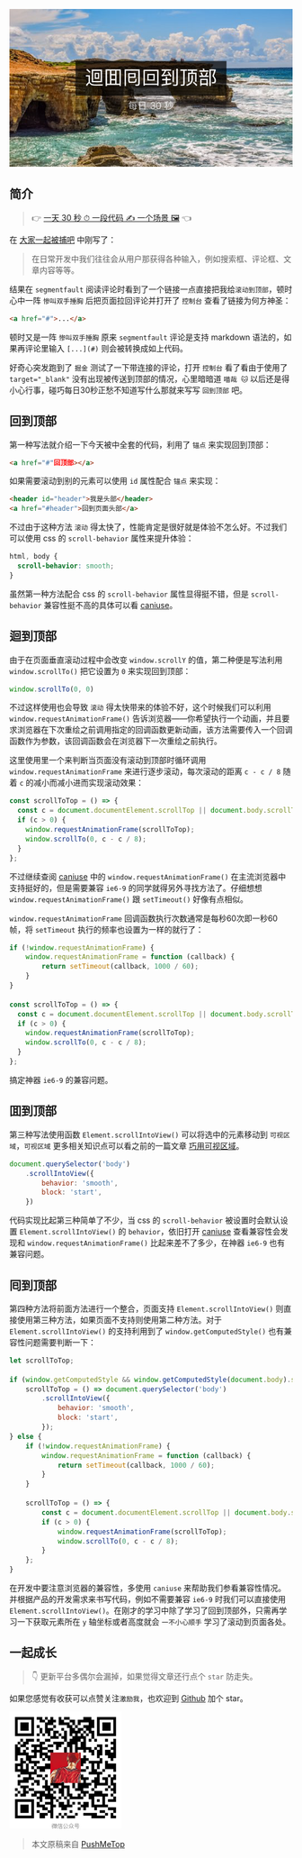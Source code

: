<!-- # 迴囬囘回到顶部 -->

![封面](https://raw.githubusercontent.com/pushmetop/resource/master/30-seconds-for-everyday/scroll/poster.png)

## 简介



> 👉 [一天 30 秒 ⏱ 一段代码 ✍️ 一个场景 🖼](https://github.com/pushmetop/30-seconds-for-everyday) 👈

在 [大家一起被捕吧](https://github.com/pushmetop/30-seconds-for-everyday/blob/master/posts/lets-get-arrested.md) 中刚写了：

> 在日常开发中我们往往会从用户那获得各种输入，例如搜索框、评论框、文章内容等等。

结果在 `segmentfault` 阅读评论时看到了一个链接一点直接把我给`滚动到顶部`，顿时心中一阵 `惨叫双手捶胸` 后把页面拉回评论并打开了 `控制台` 查看了链接为何方神圣：

```html
<a href="#">...</a>
```

顿时又是一阵 `惨叫双手捶胸` 原来 `segmentfault` 评论是支持 markdown 语法的，如果再评论里输入 `[...](#)` 则会被转换成如上代码。

好奇心突发跑到了 `掘金` 测试了一下带连接的评论，打开 `控制台` 看了看由于使用了 `target="_blank"` 没有出现被传送到顶部的情况，心里暗暗道 `喵哉 🐱` 以后还是得小心行事，碰巧每日30秒正愁不知道写什么那就来写写 `回到顶部` 吧。

## 回到顶部

第一种写法就介绍一下今天被中全套的代码，利用了 `锚点` 来实现回到顶部：

```html
<a href="#"回顶部></a>
```

如果需要滚动到别的元素可以使用 `id` 属性配合 `锚点` 来实现：

```html
<header id="header">我是头部</header>
<a href="#header">回到页面头部</a>
```

不过由于这种方法 `滚动` 得太快了，性能肯定是很好就是体验不怎么好。不过我们可以使用 css 的 `scroll-behavior` 属性来提升体验：

```css
html, body {
  scroll-behavior: smooth;
}
```

虽然第一种方法配合 css 的 `scroll-behavior` 属性显得挺不错，但是 `scroll-behavior` 兼容性挺不高的具体可以看 [caniuse](https://caniuse.com/#search=scroll-behavior)。

## 迴到顶部

由于在页面垂直滚动过程中会改变 `window.scrollY` 的值，第二种便是写法利用 `window.scrollTo()` 把它设置为 `0` 来实现回到顶部：

```javascript
window.scrollTo(0, 0)
```

不过这样使用也会导致 `滚动` 得太快带来的体验不好，这个时候我们可以利用 `window.requestAnimationFrame()` 告诉浏览器——你希望执行一个动画，并且要求浏览器在下次重绘之前调用指定的回调函数更新动画，该方法需要传入一个回调函数作为参数，该回调函数会在浏览器下一次重绘之前执行。

这里使用里一个来判断当页面没有滚动到顶部时循环调用 `window.requestAnimationFrame` 来进行逐步滚动，每次滚动的距离 `c - c / 8` 随着 `c` 的减小而减小进而实现滚动效果：

```javascript
const scrollToTop = () => {
  const c = document.documentElement.scrollTop || document.body.scrollTop;
  if (c > 0) {
    window.requestAnimationFrame(scrollToTop);
    window.scrollTo(0, c - c / 8);
  }
};
```
不过继续查阅 [caniuse](https://caniuse.com/#search=requestAnimationFrame) 中的 `window.requestAnimationFrame()` 在主流浏览器中支持挺好的，但是需要兼容 `ie6-9` 的同学就得另外寻找方法了。仔细想想 `window.requestAnimationFrame()` 跟 `setTimeout()` 好像有点相似。

`window.requestAnimationFrame` 回调函数执行次数通常是每秒60次即一秒60帧，将 `setTimeout` 执行的频率也设置为一样的就行了：

```javascript
if (!window.requestAnimationFrame) {
    window.requestAnimationFrame = function (callback) {
        return setTimeout(callback, 1000 / 60);
    }
}

const scrollToTop = () => {
  const c = document.documentElement.scrollTop || document.body.scrollTop;
  if (c > 0) {
    window.requestAnimationFrame(scrollToTop);
    window.scrollTo(0, c - c / 8);
  }
};
```

搞定神器 `ie6-9` 的兼容问题。

## 囬到顶部

第三种写法使用函数 `Element.scrollIntoView()` 可以将选中的元素移动到 `可视区域`，`可视区域` 更多相关知识点可以看之前的一篇文章 [巧用可视区域](https://github.com/pushmetop/30-seconds-for-everyday/blob/master/posts/in-viewport.md)。

```javascript
document.querySelector('body')
    .scrollIntoView({
        behavior: 'smooth',
        block: 'start',
    })
```

代码实现比起第三种简单了不少，当 css 的 `scroll-behavior` 被设置时会默认设置 `Element.scrollIntoView()` 的 `behavior`，依旧打开 [caniuse](https://caniuse.com/#search=scrollIntoView) 查看兼容性会发现和 `window.requestAnimationFrame()` 比起来差不了多少，在神器 `ie6-9` 也有兼容问题。

## 囘到顶部

第四种方法将前面方法进行一个整合，页面支持 `Element.scrollIntoView()` 则直接使用第三种方法，如果页面不支持则使用第二种方法。对于 `Element.scrollIntoView()` 的支持利用到了 `window.getComputedStyle()` 也有兼容性问题需要判断一下：

```javascript
let scrollToTop;

if (window.getComputedStyle && window.getComputedStyle(document.body).scrollBehavior) {
    scrollToTop = () => document.querySelector('body')
        .scrollIntoView({
            behavior: 'smooth',
            block: 'start',
        });
} else {
    if (!window.requestAnimationFrame) {
        window.requestAnimationFrame = function (callback) {
            return setTimeout(callback, 1000 / 60);
        }
    }

    scrollToTop = () => {
        const c = document.documentElement.scrollTop || document.body.scrollTop;
        if (c > 0) {
            window.requestAnimationFrame(scrollToTop);
            window.scrollTo(0, c - c / 8);
        }
    };
}
```

在开发中要注意浏览器的兼容性，多使用 `caniuse` 来帮助我们参看兼容性情况。并根据产品的开发需求来书写代码，例如不需要兼容 `ie6-9` 时我们可以直接使用 `Element.scrollIntoView()`。在刚才的学习中除了学习了回到顶部外，只需再学习一下获取元素所在 `y` 轴坐标或者高度就会 `一不小心顺手` 学习了滚动到页面各处。

## 一起成长

> 👇 更新平台多偶尔会漏掉，如果觉得文章还行点个 `star` 防走失。

如果您感觉有收获可以点赞关注`激励我`，也欢迎到 [Github](https://github.com/pushmetop/30-seconds-for-everyday) 加个 star。

![微信公众号](https://raw.githubusercontent.com/pushmetop/resource/master/donate/pushmetop.png)

> 本文原稿来自 [PushMeTop](https://github.com/pushmetop)